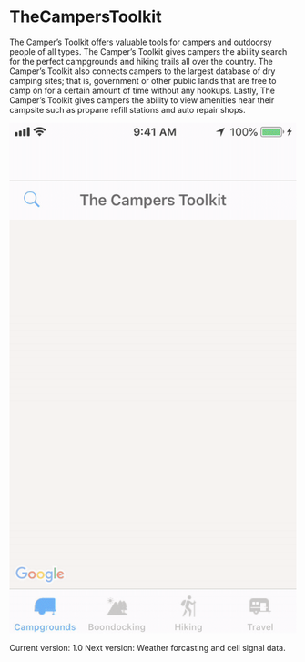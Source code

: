 # TheCampersToolkit

The Camper’s Toolkit offers valuable tools for campers and outdoorsy people of all types. The Camper’s Toolkit gives campers the ability search for the perfect campgrounds and hiking trails all over the country. The Camper’s Toolkit also connects campers to the largest database of dry camping sites; that is, government or other public lands that are free to camp on for a certain amount of time without any hookups. Lastly, The Camper’s Toolkit gives campers the ability to view amenities near their campsite such as propane refill stations and auto repair shops.

![Output sample](https://github.com/JustinTrautman/TheCampersToolkit/blob/master/ezgif.com-video-to-gif%20(1).gif)

Current version: 1.0
Next version: Weather forcasting and cell signal data.
